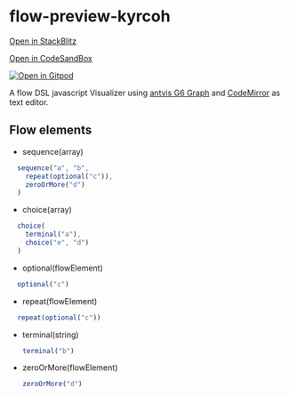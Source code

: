 # flow-preview-kyrcoh

[Open in StackBlitz](https://stackblitz.com/github/imaguiraga/flow-preview-kyrcoh/)

[Open in CodeSandBox](https://codesandbox.io/s/github/imaguiraga/flow-preview-kyrcoh/tree/master)

[![Open in Gitpod](https://gitpod.io/button/open-in-gitpod.svg)](https://gitpod.io/#https://github.com/imaguiraga/flow-preview-kyrcoh/)

A flow DSL javascript Visualizer using [antvis G6 Graph](https://g6.antv.vision/en)
and [CodeMirror](https://codemirror.net/) as text editor.

## Flow elements ##
- sequence(array)
```javascript
  sequence("a", "b", 
    repeat(optional("c")), 
    zeroOrMore("d")
  )
```  

- choice(array)
```javascript
  choice(
    terminal("a"),
    choice("e", "d")
  )
```  

- optional(flowElement)
```javascript
  optional("c")
```  

- repeat(flowElement)
```javascript
  repeat(optional("c"))
```  

- terminal(string)
  ```javascript
  terminal("b")
  ```

- zeroOrMore(flowElement)
  ```javascript
  zeroOrMore("d")
  ```


